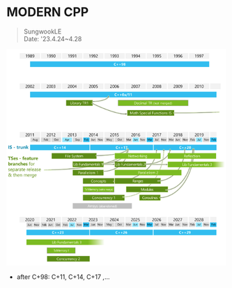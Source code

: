 # MODERN CPP
> SungwookLE  
> Date: '23.4.24~4.28  

![](img/2023-04-24-16-54-23.png)
- after C+98: C+11, C+14, C+17 ,... 


